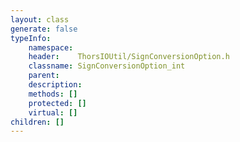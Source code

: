 ```yaml
---
layout: class
generate: false
typeInfo:
    namespace: 
    header:    ThorsIOUtil/SignConversionOption.h
    classname: SignConversionOption_int
    parent:    
    description: 
    methods: []
    protected: []
    virtual: []
children: []
---
```

